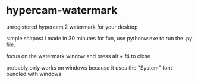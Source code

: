 # hypercam-watermark
unregistered hypercam 2 watermark for your desktop

simple shitpost i made in 30 minutes for fun, use pythonw.exe to run the .py file.

focus on the watermark window and press alt + f4 to close

probably only works on windows because it uses the "System" font bundled with windows

